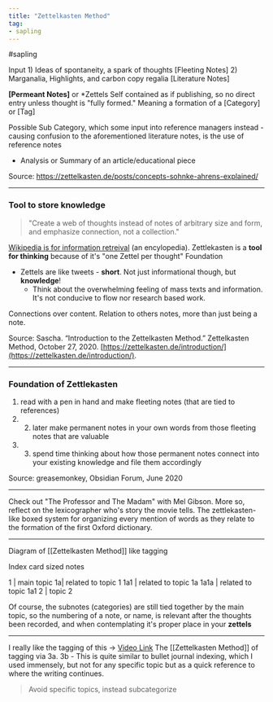 ```yaml
---
title: "Zettelkasten Method"
tag: 
- sapling
---
```

#sapling 

Input
	1) Ideas of spontaneity, a spark of thoughts [Fleeting Notes]
	2) Marganalia, Highlights, and carbon copy regalia [Literature Notes]

**[Permeant Notes]** or *Zettels
	Self contained as if publishing, so no direct entry unless thought is "fully formed."
	Meaning a formation of a [Category] or [Tag]

Possible Sub Category, which some input into reference managers instead - causing confusion to the aforementioned literature notes, is the use of reference notes
- Analysis or Summary of an article/educational piece

Source:
https://zettelkasten.de/posts/concepts-sohnke-ahrens-explained/

---
### Tool to store knowledge

>"Create a web of thoughts instead of notes of arbitrary size and form, and emphasize connection, not a collection."

[Wikipedia is for information retreival](https://zettelkasten.de/introduction/#:~:text=Wikipedia%20is%20not%20a%20thinking%20tool%20but%20a%20tool%20for%20information%20retrieval.) (an encylopedia).
Zettlekasten is a **tool for thinking** because of it's "one Zettel per thought" Foundation

- Zettels are like tweets - **short**. Not just informational though, but **knowledge**! 
	- Think about the overwhelming feeling of mass texts and information. It's not conducive to flow nor research based work. 

Connections over content. Relation to others notes, more than just being a note. 

Source:  Sascha. “Introduction to the Zettelkasten Method.” Zettelkasten Method, October 27, 2020. [https://zettelkasten.de/introduction/](https://zettelkasten.de/introduction/).

____
### Foundation of Zettlekasten
 1) read with a pen in hand and make fleeting notes (that are tied to references)
 2) 2) later make permanent notes in your own words from those fleeting notes that are valuable
 3) 3) spend time thinking about how those permanent notes connect into your existing knowledge and file them accordingly

Source: greasemonkey, Obsidian Forum, June 2020

---

Check out "The Professor and The Madam" with Mel Gibson.
More so, reflect on the lexicographer who's story the movie tells. 
The zettlekasten-like boxed system for organizing every mention of words as they relate to the formation of the first Oxford dictionary. 

---

Diagram of [[Zettelkasten Method]] like tagging

Index card sized notes

1 | main topic
	1a| related to topic 1
		1a1 | related to topic 1a
			1a1a | related to topic 1a1
2 | topic 2

Of course, the subnotes (categories) are still tied together by the main topic, so the numbering of a note, or name, is relevant after the thoughts been recorded, and when contemplating it's proper place in your **zettels** 

---

I really like the tagging of this -> [Video Link](https://youtu.be/4bxpsvcW2mc?t=433)
The [[Zettelkasten Method]] of tagging via 3a. 3b
	- This is quite similar to bullet journal indexing, which I used immensely, but not for any specific topic but as a quick reference to where the writing continues. 
>Avoid specific topics, instead subcategorize